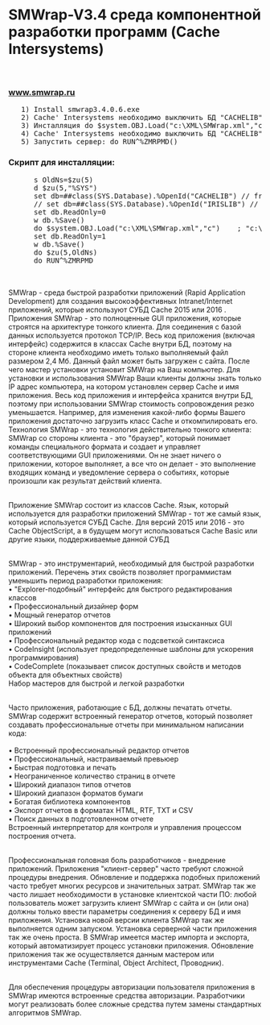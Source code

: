 # SMWrap-V3.4 среда компонентной разработки программ (Cache Intersystems)
<br><h3>www.smwrap.ru</h3>
<pre>
   1) Install smwrap3.4.0.6.exe 
   2) Cache' Intersystems необходимо выключить БД "CACHELIB" из режима только чтения. 
   3) Инсталляция do $system.OBJ.Load("c:\XML\SMWrap.xml","c") 
   4) Cache' Intersystems необходимо выключить БД "CACHELIB" в режима только чтения. 
   5) Запустить сервер: do RUN^%ZMRPMD()               
</pre>

 <h3> Скрипт для инсталляции:</h3>
 <pre>
      s OldNs=$zu(5)
      d $zu(5,"%SYS")
      set db=##class(SYS.Database).%OpenId("CACHELIB") // from Cache'
      // set db=##class(SYS.Database).%OpenId("IRISLIB") // from Iris'
      set db.ReadOnly=0 
      w db.%Save()
      do $system.OBJ.Load("c:\XML\SMWrap.xml","c")    ; "c:\XML\SMWrap.xml" - путь к файлу на сервере   
      set db.ReadOnly=1
      w db.%Save()
      do $zu(5,OldNs)
      do RUN^%ZMRPMD
 </pre>


<br>
SMWrap - среда быстрой разработки приложений (Rapid Application Development) для создания высокоэффективных Intranet/Internet приложений, которые используют СУБД Cache 2015 или 2016 . Приложения SMWrap - это полноценные GUI приложения, которые строятся на архитектуре тонкого клиента. Для соединения с базой данных используется протокол TCP/IP. Весь код приложения (включая интерфейс) содержится в классах Cache внутри БД, поэтому на стороне клиента необходимо иметь только выполняемый файл размером  2,4 Мб. Данный файл может быть загружен с сайта. После чего мастер установки установит SMWrap на Ваш компьютер. Для установки и использования SMWrap Ваши клиенты должны знать только IP адрес компьютера, на котором установлен сервер Cache и имя приложения. Весь код приложения и интерфейса хранится внутри БД, поэтому при использовании SMWrap стоимость сопровождения резко уменьшается. Например, для изменения какой-либо формы Вашего приложения достаточно загрузить класс Cache и откомпилировать его. 
Технология SMWrap - это технология действительно тонкого клиента: SMWrap со стороны клиента - это "браузер", который понимает команды специального формата и создает и управляет соответствующими GUI приложениями. Он не знает ничего о приложении, которое выполняет, а все что он делает - это выполнение входящих команд и уведомление сервера о событиях, которые произошли как результат действий клиента.
<br><br>

Приложение SMWrap состоит из классов Cache. Язык, который используется для разработки приложений SMWrap - тот же самый язык, который используется СУБД Cache. Для версий 2015 или 2016 - это Cache ObjectScript, а в будущем могут использоваться Cache Basic или другие языки, поддерживаемые данной СУБД
<br><br>

SMWrap - это инструментарий, необходимый для быстрой разработки приложений. Перечень этих свойств позволяет программистам уменьшить период разработки приложения: 
<br>•	"Explorer-подобный" интерфейс для быстрого редактирования классов 
<br>•	Профессиональный дизайнер форм
<br>•	Мощный генератор отчетов
<br>•	Широкий выбор компонентов для построения изысканных GUI приложений 
<br>•	Профессиональный редактор кода с подсветкой синтаксиса 
<br>•	CodeInsight (использует предопределенные шаблоны для ускорения программирования) 
<br>•	CodeComplete (показывает список доступных свойств и методов объекта для объектных свойств) 
<br>Набор мастеров для быстрой и легкой разработки 
<br><br>
 
Часто приложения, работающие с БД, должны печатать отчеты. SMWrap содержит встроенный генератор отчетов, который позволяет создавать профессиональные отчеты при минимальном написании кода: 
<br>
<br>•	Встроенный профессиональный редактор отчетов 
<br>•	Профессиональный, настраиваемый превьюер 
<br>•	Быстрая подготовка и печать 
<br>•	Неограниченное количество страниц в отчете 
<br>•	Широкий диапазон типов отчетов 
<br>•	Широкий диапазон форматов бумаги 
<br>•	Богатая библиотека компонентов 
<br>•	Экспорт отчетов в форматах HTML, RTF, TXT и CSV 
<br>•	Поиск данных в подготовленном отчете 
<br>Встроенный интерпретатор для контроля и управления процессом построения отчета.
<br><br>
 
Профессиональная головная боль разработчиков - внедрение приложений. Приложения "клиент-сервер" часто требуют сложной процедуры внедрения. Обновление и поддержка подобных приложений часто требует многих ресурсов и значительных затрат. SMWrap так же часто лишает необходимости в установке клиентской части ПО: любой пользователь может загрузить клиент SMWrap с сайта и он (или она) должны только ввести параметры соединения к серверу БД и имя приложения. Установка новой версии клиента SMWrap так же выполняется одним запуском. Установка серверной части приложения так же очень проста. В SMWrap имеется мастер импорта и экспорта, который автоматизирует процесс установки приложения. Обновление приложения так же осуществляется данным мастером или инструментами Cache (Terminal, Object Architect, Проводник). 
<br><br>
 
Для обеспечения процедуры авторизации пользователя приложения в SMWrap имеются встроенные средства авторизации. Разработчики могут реализовать более сложные средства путем замены стандартных алгоритмов SMWrap.
